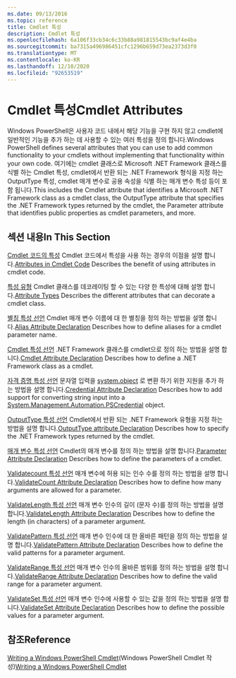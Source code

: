 ```yaml
---
ms.date: 09/13/2016
ms.topic: reference
title: Cmdlet 특성
description: Cmdlet 특성
ms.openlocfilehash: 6a106f33cb34c6c33b88a981815543bc9af4e4ba
ms.sourcegitcommit: ba7315a496986451cfc1296b659d73ea2373d3f0
ms.translationtype: MT
ms.contentlocale: ko-KR
ms.lasthandoff: 12/10/2020
ms.locfileid: "92653519"
---
```

# <a name="cmdlet-attributes"></a><span data-ttu-id="dded5-103">Cmdlet 특성</span><span class="sxs-lookup"><span data-stu-id="dded5-103">Cmdlet Attributes</span></span>

<span data-ttu-id="dded5-104">Windows PowerShell은 사용자 코드 내에서 해당 기능을 구현 하지 않고 cmdlet에 일반적인 기능을 추가 하는 데 사용할 수 있는 여러 특성을 정의 합니다.</span><span class="sxs-lookup"><span data-stu-id="dded5-104">Windows PowerShell defines several attributes that you can use to add common functionality to your cmdlets without implementing that functionality within your own code.</span></span> <span data-ttu-id="dded5-105">여기에는 cmdlet 클래스로 Microsoft .NET Framework 클래스를 식별 하는 Cmdlet 특성, cmdlet에서 반환 되는 .NET Framework 형식을 지정 하는 OutputType 특성, cmdlet 매개 변수로 공용 속성을 식별 하는 매개 변수 특성 등이 포함 됩니다.</span><span class="sxs-lookup"><span data-stu-id="dded5-105">This includes the Cmdlet attribute that identifies a Microsoft .NET Framework class as a cmdlet class, the OutputType attribute that specifies the .NET Framework types returned by the cmdlet, the Parameter attribute that identifies public properties as cmdlet parameters, and more.</span></span>

## <a name="in-this-section"></a><span data-ttu-id="dded5-106">섹션 내용</span><span class="sxs-lookup"><span data-stu-id="dded5-106">In This Section</span></span>

<span data-ttu-id="dded5-107">[Cmdlet 코드의 특성](./attributes-in-cmdlet-code.md) Cmdlet 코드에서 특성을 사용 하는 경우의 이점을 설명 합니다.</span><span class="sxs-lookup"><span data-stu-id="dded5-107">[Attributes in Cmdlet Code](./attributes-in-cmdlet-code.md) Describes the benefit of using attributes in cmdlet code.</span></span>

<span data-ttu-id="dded5-108">[특성 유형](./attribute-types.md) Cmdlet 클래스를 데코레이팅 할 수 있는 다양 한 특성에 대해 설명 합니다.</span><span class="sxs-lookup"><span data-stu-id="dded5-108">[Attribute Types](./attribute-types.md) Describes the different attributes that can decorate a cmdlet class.</span></span>

<span data-ttu-id="dded5-109">[별칭 특성 선언](./alias-attribute-declaration.md) Cmdlet 매개 변수 이름에 대 한 별칭을 정의 하는 방법을 설명 합니다.</span><span class="sxs-lookup"><span data-stu-id="dded5-109">[Alias Attribute Declaration](./alias-attribute-declaration.md) Describes how to define aliases for a cmdlet parameter name.</span></span>

<span data-ttu-id="dded5-110">[Cmdlet 특성 선언](./cmdlet-attribute-declaration.md) .NET Framework 클래스를 cmdlet으로 정의 하는 방법을 설명 합니다.</span><span class="sxs-lookup"><span data-stu-id="dded5-110">[Cmdlet Attribute Declaration](./cmdlet-attribute-declaration.md) Describes how to define a .NET Framework class as a cmdlet.</span></span>

<span data-ttu-id="dded5-111">[자격 증명 특성 선언](./credential-attribute-declaration.md) 문자열 입력을 [system.object](/dotnet/api/System.Management.Automation.PSCredential) 로 변환 하기 위한 지원을 추가 하는 방법을 설명 합니다.</span><span class="sxs-lookup"><span data-stu-id="dded5-111">[Credential Attribute Declaration](./credential-attribute-declaration.md) Describes how to add support for converting string input into a [System.Management.Automation.PSCredential](/dotnet/api/System.Management.Automation.PSCredential) object.</span></span>

<span data-ttu-id="dded5-112">[OutputType 특성 선언](./outputtype-attribute-declaration.md) Cmdlet에서 반환 되는 .NET Framework 유형을 지정 하는 방법을 설명 합니다.</span><span class="sxs-lookup"><span data-stu-id="dded5-112">[OutputType attribute Declaration](./outputtype-attribute-declaration.md) Describes how to specify the .NET Framework types returned by the cmdlet.</span></span>

<span data-ttu-id="dded5-113">[매개 변수 특성 선언](./parameter-attribute-declaration.md) Cmdlet의 매개 변수를 정의 하는 방법을 설명 합니다.</span><span class="sxs-lookup"><span data-stu-id="dded5-113">[Parameter Attribute Declaration](./parameter-attribute-declaration.md) Describes how to define the parameters of a cmdlet.</span></span>

<span data-ttu-id="dded5-114">[Validatecount 특성 선언](./validatecount-attribute-declaration.md) 매개 변수에 허용 되는 인수 수를 정의 하는 방법을 설명 합니다.</span><span class="sxs-lookup"><span data-stu-id="dded5-114">[ValidateCount Attribute Declaration](./validatecount-attribute-declaration.md) Describes how to define how many arguments are allowed for a parameter.</span></span>

<span data-ttu-id="dded5-115">[ValidateLength 특성 선언](./validatelength-attribute-declaration.md) 매개 변수 인수의 길이 (문자 수)를 정의 하는 방법을 설명 합니다.</span><span class="sxs-lookup"><span data-stu-id="dded5-115">[ValidateLength Attribute Declaration](./validatelength-attribute-declaration.md) Describes how to define the length (in characters) of a parameter argument.</span></span>

<span data-ttu-id="dded5-116">[ValidatePattern 특성 선언](./validatepattern-attribute-declaration.md) 매개 변수 인수에 대 한 올바른 패턴을 정의 하는 방법을 설명 합니다.</span><span class="sxs-lookup"><span data-stu-id="dded5-116">[ValidatePattern Attribute Declaration](./validatepattern-attribute-declaration.md) Describes how to define the valid patterns for a parameter argument.</span></span>

<span data-ttu-id="dded5-117">[ValidateRange 특성 선언](./validaterange-attribute-declaration.md) 매개 변수 인수의 올바른 범위를 정의 하는 방법을 설명 합니다.</span><span class="sxs-lookup"><span data-stu-id="dded5-117">[ValidateRange Attribute Declaration](./validaterange-attribute-declaration.md) Describes how to define the valid range for a parameter argument.</span></span>

<span data-ttu-id="dded5-118">[ValidateSet 특성 선언](./validateset-attribute-declaration.md) 매개 변수 인수에 사용할 수 있는 값을 정의 하는 방법을 설명 합니다.</span><span class="sxs-lookup"><span data-stu-id="dded5-118">[ValidateSet Attribute Declaration](./validateset-attribute-declaration.md) Describes how to define the possible values for a parameter argument.</span></span>

## <a name="reference"></a><span data-ttu-id="dded5-119">참조</span><span class="sxs-lookup"><span data-stu-id="dded5-119">Reference</span></span>

<span data-ttu-id="dded5-120">[Writing a Windows PowerShell Cmdlet](./writing-a-windows-powershell-cmdlet.md)(Windows PowerShell Cmdlet 작성)</span><span class="sxs-lookup"><span data-stu-id="dded5-120">[Writing a Windows PowerShell Cmdlet](./writing-a-windows-powershell-cmdlet.md)</span></span>
